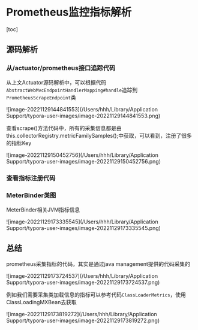 # Prometheus监控指标解析

[toc]

## 源码解析

### 从/actuator/prometheus接口追踪代码

从上文Actuator源码解析中，可以根据代码`AbstractWebMvcEndpointHandlerMapping#handle`追踪到`PrometheusScrapeEndpoint`类

![image-20221129144841553](/Users/hhh/Library/Application Support/typora-user-images/image-20221129144841553.png)

查看scrape()方法代码中，所有的采集信息都是由this.collectorRegistry.metricFamilySamples();中获取，可以看到，注册了很多的指标Key

![image-20221129150452756](/Users/hhh/Library/Application Support/typora-user-images/image-20221129150452756.png)

### 查看指标注册代码

### MeterBinder类图

MeterBinder相关JVM指标信息

![image-20221129173335545](/Users/hhh/Library/Application Support/typora-user-images/image-20221129173335545.png)



## 总结

prometheus采集指标的代码，其实是通过java management提供的代码采集的

![image-20221129173724537](/Users/hhh/Library/Application Support/typora-user-images/image-20221129173724537.png)

例如我们需要采集类加载信息的指标可以参考代码`ClassLoaderMetrics`，使用ClassLoadingMXBean去获取

![image-20221129173819272](/Users/hhh/Library/Application Support/typora-user-images/image-20221129173819272.png)